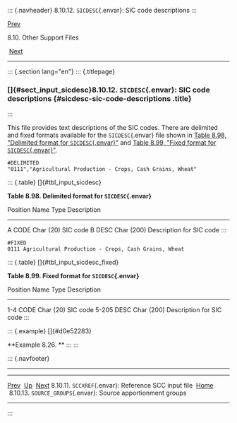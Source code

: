 ::: {.navheader}
8.10.12. `SICDESC`{.envar}: SIC code descriptions
:::

[Prev](ch08s10s11.html) 

8.10. Other Support Files

 [Next](ch08s10s13.html)

------------------------------------------------------------------------

::: {.section lang="en"}
::: {.titlepage}
<div>

<div>

### []{#sect_input_sicdesc}8.10.12. `SICDESC`{.envar}: SIC code descriptions {#sicdesc-sic-code-descriptions .title}

</div>

</div>
:::

This file provides text descriptions of the SIC codes. There are
delimited and fixed formats available for the `SICDESC`{.envar} file
shown in [Table 8.98, "Delimited format for
`SICDESC`{.envar}"](ch08s10s12.html#tbl_input_sicdesc "Table 8.98. Delimited format for SICDESC")
and [Table 8.99, "Fixed format for
`SICDESC`{.envar}"](ch08s10s12.html#tbl_input_sicdesc_fixed "Table 8.99. Fixed format for SICDESC").

``` {.programlisting}
#DELIMITED
"0111","Agricultural Production - Crops, Cash Grains, Wheat"
```

::: {.table}
[]{#tbl_input_sicdesc}

**Table 8.98. Delimited format for `SICDESC`{.envar}**

  Position   Name   Type         Description
  ---------- ------ ------------ --------------------------
  A          CODE   Char (20)    SIC code
  B          DESC   Char (200)   Description for SIC code
:::

``` {.programlisting}
#FIXED
0111 Agricultural Production - Crops, Cash Grains, Wheat
```

::: {.table}
[]{#tbl_input_sicdesc_fixed}

**Table 8.99. Fixed format for `SICDESC`{.envar}**

  Position   Name   Type         Description
  ---------- ------ ------------ --------------------------
  1-4        CODE   Char (20)    SIC code
  5-205      DESC   Char (200)   Description for SIC code
:::

::: {.example}
[]{#d0e52283}

**Example 8.26. **
:::
:::

::: {.navfooter}

------------------------------------------------------------------------

  ------------------------------------------------------- -------------------- ----------------------------------------------------------------
  [Prev](ch08s10s11.html)                                  [Up](ch08s10.html)                                           [Next](ch08s10s13.html)
  8.10.11. `SCCXREF`{.envar}: Reference SCC input file     [Home](index.html)     8.10.13. `SOURCE_GROUPS`{.envar}: Source apportionment groups
  ------------------------------------------------------- -------------------- ----------------------------------------------------------------
:::
